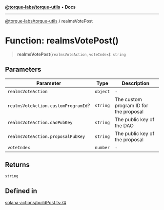 [**@torque-labs/torque-utils**](../README.md) • **Docs**

***

[@torque-labs/torque-utils](../README.md) / realmsVotePost

# Function: realmsVotePost()

> **realmsVotePost**(`realmsVoteAction`, `voteIndex`): `string`

## Parameters

| Parameter | Type | Description |
| ------ | ------ | ------ |
| `realmsVoteAction` | `object` | - |
| `realmsVoteAction.customProgramId`? | `string` | The custom program ID for the proposal |
| `realmsVoteAction.daoPubKey` | `string` | The public key of the DAO |
| `realmsVoteAction.proposalPubKey` | `string` | The public key of the proposal |
| `voteIndex` | `number` | - |

## Returns

`string`

## Defined in

[solana-actions/buildPost.ts:74](https://github.com/torque-labs/torque-utils/blob/c76fb4101d477d1e8e6fb4f5de7a277964527c27/solana-actions/buildPost.ts#L74)
